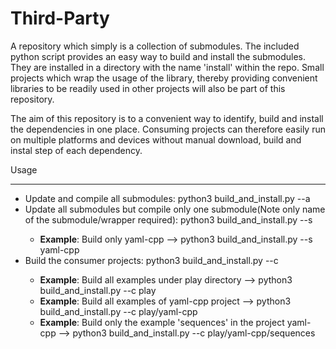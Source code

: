# Third-Party

A repository which simply is a collection of submodules. The included python script provides an easy way to build and install the submodules. They are installed in a directory with the name 'install' within the repo. Small projects which wrap the usage of the library, thereby providing convenient libraries to be readily used in other projects will also be part of this repository. 

The aim of this repository is to  a convenient way to identify, build and install the dependencies in one place. Consuming projects can therefore easily run on multiple platforms and devices without manual download, build and instal step of each dependency. 

Usage
___

* Update and compile all submodules: python3 build_and_install.py --a
* Update all submodules but compile only one submodule(Note only name of the submodule/wrapper required): python3 build_and_install.py --s <submodule-wrapper-name>
  * **Example**: Build only yaml-cpp --> python3 build_and_install.py --s yaml-cpp
* Build the consumer projects: python3 build_and_install.py --c <path-to-the-consumer-project>
  * **Example**: Build all examples under play directory --> python3 build_and_install.py --c play
  * **Example**: Build all examples of yaml-cpp project --> python3 build_and_install.py --c play/yaml-cpp
  * **Example**: Build only the example 'sequences' in the project yaml-cpp --> python3 build_and_install.py --c play/yaml-cpp/sequences
